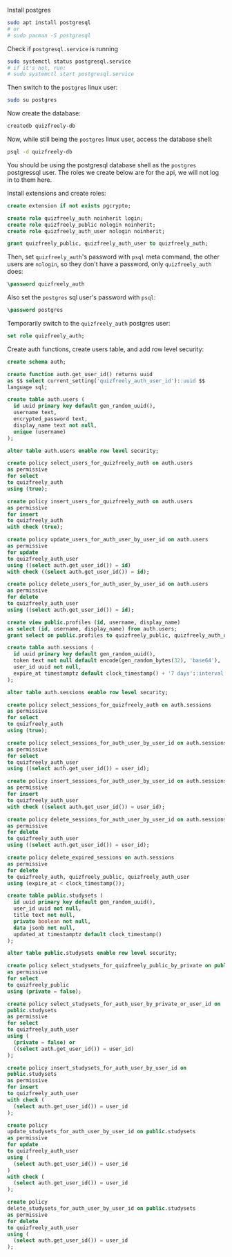 Install postgres
```sh
sudo apt install postgresql
# or
# sudo pacman -S postgresql
```

Check if `postgresql.service` is running
```sh
sudo systemctl status postgresql.service
# if it's not, run:
# sudo systemctl start postgresql.service
```

Then switch to the `postgres` linux user:
```sh
sudo su postgres
```

Now create the database:
```sh
createdb quizfreely-db
```

Now, while still being the `postgres` linux user, access the database shell:
```sh
psql -d quizfreely-db
```

You should be using the postgresql database shell as the `postgres` postgressql user. The roles we create below are for the api, we will not log in to them here.

Install extensions and create roles:
```sql
create extension if not exists pgcrypto;

create role quizfreely_auth noinherit login;
create role quizfreely_public nologin noinherit;
create role quizfreely_auth_user nologin noinherit;

grant quizfreely_public, quizfreely_auth_user to quizfreely_auth;
```

Then, set `quizfreely_auth`'s password with `psql` meta command, the other users are `nologin`, so they don't have a password, only `quizfreely_auth` does:
```sql
\password quizfreely_auth
```

Also set the `postgres` sql user's password with `psql`:
```sql
\password postgres
```

Temporarily switch to the `quizfreely_auth` postgres user:
```sql
set role quizfreely_auth;
```

Create auth functions, create users table, and add row level security:
```sql
create schema auth;

create function auth.get_user_id() returns uuid
as $$ select current_setting('quizfreely_auth_user_id')::uuid $$
language sql;

create table auth.users (
  id uuid primary key default gen_random_uuid(),
  username text,
  encrypted_password text,
  display_name text not null,
  unique (username)
);

alter table auth.users enable row level security;

create policy select_users_for_quizfreely_auth on auth.users
as permissive
for select
to quizfreely_auth
using (true);

create policy insert_users_for_quizfreely_auth on auth.users
as permissive
for insert
to quizfreely_auth
with check (true);

create policy update_users_for_auth_user_by_user_id on auth.users
as permissive
for update
to quizfreely_auth_user
using ((select auth.get_user_id()) = id)
with check ((select auth.get_user_id()) = id);

create policy delete_users_for_auth_user_by_user_id on auth.users
as permissive
for delete
to quizfreely_auth_user
using ((select auth.get_user_id()) = id);

create view public.profiles (id, username, display_name)
as select (id, username, display_name) from auth.users;
grant select on public.profiles to quizfreely_public, quizfreely_auth_user;

create table auth.sessions (
  id uuid primary key default gen_random_uuid(),
  token text not null default encode(gen_random_bytes(32), 'base64'),
  user_id uuid not null,
  expire_at timestamptz default clock_timestamp() + '7 days'::interval
);

alter table auth.sessions enable row level security;

create policy select_sessions_for_quizfreely_auth on auth.sessions
as permissive
for select
to quizfreely_auth
using (true);

create policy select_sessions_for_auth_user_by_user_id on auth.sessions
as permissive
for select
to quizfreely_auth_user
using ((select auth.get_user_id()) = user_id);

create policy insert_sessions_for_auth_user_by_user_id on auth.sessions
as permissive
for insert
to quizfreely_auth_user
with check ((select auth.get_user_id()) = user_id);

create policy delete_sessions_for_auth_user_by_user_id on auth.sessions
as permissive
for delete
to quizfreely_auth_user
using ((select auth.get_user_id()) = user_id);

create policy delete_expired_sessions on auth.sessions
as permissive
for delete
to quizfreely_auth, quizfreely_public, quizfreely_auth_user
using (expire_at < clock_timestamp());

create table public.studysets (
  id uuid primary key default gen_random_uuid(),
  user_id uuid not null,
  title text not null,
  private boolean not null,
  data jsonb not null,
  updated_at timestamptz default clock_timestamp()
);

alter table public.studysets enable row level security;

create policy select_studysets_for_quizfreely_public_by_private on public.studysets
as permissive
for select
to quizfreely_public
using (private = false);

create policy select_studysets_for_auth_user_by_private_or_user_id on
public.studysets
as permissive
for select
to quizfreely_auth_user
using (
  (private = false) or
  ((select auth.get_user_id()) = user_id)
);

create policy insert_studysets_for_auth_user_by_user_id on
public.studysets
as permissive
for insert
to quizfreely_auth_user
with check (
  (select auth.get_user_id()) = user_id
);

create policy
update_studysets_for_auth_user_by_user_id on public.studysets
as permissive
for update
to quizfreely_auth_user
using (
  (select auth.get_user_id()) = user_id
)
with check (
  (select auth.get_user_id()) = user_id
);

create policy
delete_studysets_for_auth_user_by_user_id on public.studysets
as permissive
for delete
to quizfreely_auth_user
using (
  (select auth.get_user_id()) = user_id
);
```
